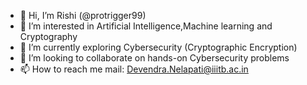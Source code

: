- 👋 Hi, I’m Rishi (@protrigger99)
- 👀 I’m interested in Artificial Intelligence,Machine learning and Cryptography
- 🌱 I’m currently exploring Cybersecurity (Cryptographic Encryption)
- 💞️ I’m looking to collaborate on hands-on Cybersecurity problems
- 📫 How to reach me 
mail: Devendra.Nelapati@iiitb.ac.in

<!---
protrigger99/protrigger99 is a ✨ special ✨ repository because its `README.md` (this file) appears on your GitHub profile.
You can click the Preview link to take a look at your changes.
--->
